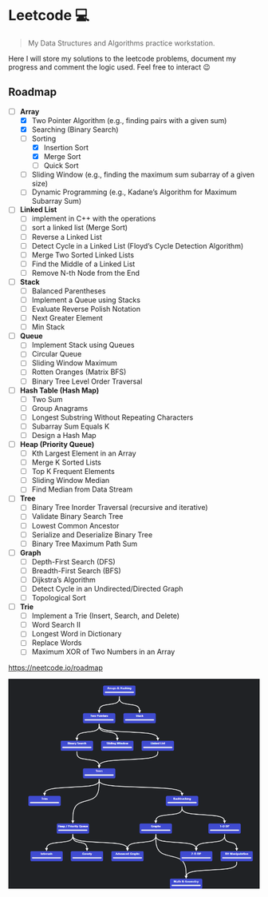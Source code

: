 # Leetcode 💻
> My Data Structures and Algorithms practice workstation.

Here I will store my solutions to the leetcode problems, document my progress and comment the logic used. Feel free to interact 😉

## Roadmap

- [ ]  **Array**
    - [x]  Two Pointer Algorithm (e.g., finding pairs with a given sum)
    - [x]  Searching (Binary Search)
    - [ ]  Sorting
        - [x] Insertion Sort
        - [x] Merge Sort
        - [ ] Quick Sort
    - [ ]  Sliding Window (e.g., finding the maximum sum subarray of a given size)
    - [ ]  Dynamic Programming (e.g., Kadane’s Algorithm for Maximum Subarray Sum)
- [ ]  **Linked List**
    - [ ]  implement in C++ with the operations
    - [ ]  sort a linked list (Merge Sort)
    - [ ]  Reverse a Linked List
    - [ ]  Detect Cycle in a Linked List (Floyd’s Cycle Detection Algorithm)
    - [ ]  Merge Two Sorted Linked Lists
    - [ ]  Find the Middle of a Linked List
    - [ ]  Remove N-th Node from the End
- [ ]  **Stack**
    - [ ]  Balanced Parentheses
    - [ ]  Implement a Queue using Stacks
    - [ ]  Evaluate Reverse Polish Notation
    - [ ]  Next Greater Element
    - [ ]  Min Stack
- [ ]  **Queue**
    - [ ]  Implement Stack using Queues
    - [ ]  Circular Queue
    - [ ]  Sliding Window Maximum
    - [ ]  Rotten Oranges (Matrix BFS)
    - [ ]  Binary Tree Level Order Traversal
- [ ]  **Hash Table (Hash Map)**
    - [ ]  Two Sum
    - [ ]  Group Anagrams
    - [ ]  Longest Substring Without Repeating Characters
    - [ ]  Subarray Sum Equals K
    - [ ]  Design a Hash Map
- [ ]  **Heap (Priority Queue)**
    - [ ]  Kth Largest Element in an Array
    - [ ]  Merge K Sorted Lists
    - [ ]  Top K Frequent Elements
    - [ ]  Sliding Window Median
    - [ ]  Find Median from Data Stream
- [ ]  **Tree**
    - [ ]  Binary Tree Inorder Traversal (recursive and iterative)
    - [ ]  Validate Binary Search Tree
    - [ ]  Lowest Common Ancestor
    - [ ]  Serialize and Deserialize Binary Tree
    - [ ]  Binary Tree Maximum Path Sum
- [ ]  **Graph**
    - [ ]  Depth-First Search (DFS)
    - [ ]  Breadth-First Search (BFS)
    - [ ]  Dijkstra’s Algorithm
    - [ ]  Detect Cycle in an Undirected/Directed Graph
    - [ ]  Topological Sort
- [ ]  **Trie**
    - [ ]  Implement a Trie (Insert, Search, and Delete)
    - [ ]  Word Search II
    - [ ]  Longest Word in Dictionary
    - [ ]  Replace Words
    - [ ]  Maximum XOR of Two Numbers in an Array
     
https://neetcode.io/roadmap

<img src="./imgs/roadmap.png" />
